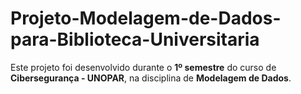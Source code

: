 # Projeto-Modelagem-de-Dados-para-Biblioteca-Universitaria
Este projeto foi desenvolvido durante o **1º semestre** do curso de **Cibersegurança - UNOPAR**, na disciplina de **Modelagem de Dados**. 
